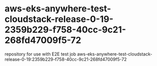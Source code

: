 # aws-eks-anywhere-test-cloudstack-release-0-19-2359b229-f758-40cc-9c21-268fd47009f5-72
repository for use with E2E test job aws-eks-anywhere-test-cloudstack-release-0-19:2359b229-f758-40cc-9c21-268fd47009f5-72
